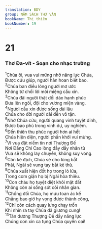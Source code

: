 ```yaml
---
translation: BDY
group: NĂM SÁCH THƠ VĂN
bookName: Thi thiên 
bookNumber: 19
---
```


<div class="title"><h1>21</h1><h3>Thơ Đa-vít - Soạn cho nhạc trưởng</h3></div>
<span class="verse thi_21_1"><sup>1</sup>Chúa ôi, vua vui mừng nhờ năng lực Chúa,<br/>Được cứu giúp, người hân hoan biết bao.<br/></span>
<span class="verse thi_21_2"><sup>2</sup>Chúa ban điều lòng người mơ ước<br/>Không từ chối lời môi miệng cầu xin.<br/></span>
<span class="verse thi_21_3"><sup>3</sup>Chúa đãi người thật dồi dào hạnh phúc<br/>Đưa lên ngôi, đội cho vương miện vàng.<br/></span>
<span class="verse thi_21_4"><sup>4</sup>Người cầu xin được sống dài lâu<br/>Chúa cho đời người dài đến vô tận.<br/></span>
<span class="verse thi_21_5"><sup>5</sup>Nhờ Chúa cứu, người quang vinh tuyệt đỉnh,<br/>Được bao phủ trong vinh dự, uy nghiêm.<br/></span>
<span class="verse thi_21_6"><sup>6</sup>Đến thiên thu phúc người hơn ai hết<br/>Chúa hiện diện, người phấn khởi vui mừng.<br/></span>
<span class="verse thi_21_7"><sup>7</sup>Vì vua đặt niềm tin nơi Thượng Đế<br/>Nơi Đấng Chí Cao lòng đầy dẫy nhân từ<br/>Vua sẽ không lay chuyển, không suy vong.<br/></span>
<span class="verse thi_21_8"><sup>8</sup>Còn kẻ địch, Chúa sẽ cho lùng bắt<br/>Phải, Ngài sẽ vung tay bắt kẻ thù.<br/></span>
<span class="verse thi_21_9"><sup>9</sup>Chúa xuất hiện đốt họ trong lò lửa,<br/>Trong com giận họ bị Ngài hỏa thiêu.<br/></span>
<span class="verse thi_21_10"><sup>10</sup>Con cháu họ tuyệt diệt khỏi mặt đất<br/>Không còn ai sống sót cõi nhân gian.<br/></span>
<span class="verse thi_21_11"><sup>11</sup>Chống đối Chúa, họ mưu toan ác kế<br/>Chẳng bao giờ hy vọng được thành công,<br/></span>
<span class="verse thi_21_12"><sup>12</sup>Chỉ còn cách quay lưng chạy trốn<br/>Khi nhìn ra tay Chúa đã giương cung!<br/></span>
<span class="verse thi_21_13"><sup>13</sup>Tán dương Thượng Đế đầy năng lực<br/>Chúng con xin ca tụng Chúa quyền oai!</span>
